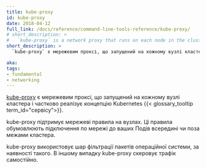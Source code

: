 ```yaml
---
title: kube-proxy
id: kube-proxy
date: 2018-04-12
full_link: /docs/reference/command-line-tools-reference/kube-proxy/
# short_description: >
#   `kube-proxy` is a network proxy that runs on each node in the cluster.
short_description: >
  `kube-proxy` є мережевим проксі, що запущений на кожному вузлі кластера.

aka:
tags:
- fundamental
- networking
---
```

<!-- [kube-proxy](/docs/reference/command-line-tools-reference/kube-proxy/) is a
network proxy that runs on each node in your cluster, implementing part of
the Kubernetes {{< glossary_tooltip term_id="service">}} concept.
-->
[kube-proxy](/docs/reference/command-line-tools-reference/kube-proxy/) є мережевим проксі, що запущений на кожному вузлі кластера і частково реалізує концепцію Kubernetes {{< glossary_tooltip term_id="сервісу">}}.

<!--more-->

<!--kube-proxy maintains network rules on nodes. These network rules allow
network communication to your Pods from network sessions inside or outside
of your cluster.
-->
kube-proxy підтримує мережеві правила на вузлах. Ці правила обумовлюють підключення по мережі до ваших Подів всередині чи поза межами кластера.

<!--kube-proxy uses the operating system packet filtering layer if there is one
and it's available. Otherwise, kube-proxy forwards the traffic itself.
-->
kube-proxy використовує шар фільтрації пакетів операційної системи, за наявності такого. В іншому випадку kube-proxy скеровує трафік самостійно.
